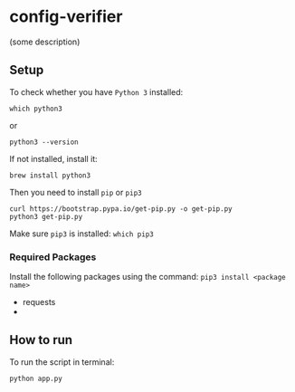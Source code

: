 # config-verifier

(some description)



## Setup

To check whether you have `Python 3` installed:
```
which python3
``` 
or 
```
python3 --version
```

If not installed, install it: 
```
brew install python3
```
Then  you need to install `pip` or `pip3`
```
curl https://bootstrap.pypa.io/get-pip.py -o get-pip.py
python3 get-pip.py
```
Make sure `pip3` is installed: ```which pip3```


### Required Packages

Install the following packages using the command: `pip3 install <package name>`
- requests
- 

## How to run

To run the script in terminal:
```
python app.py
```